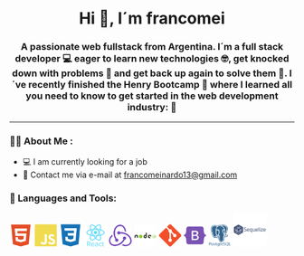 <div align="center"> 
<h1 align="center">Hi 👋, I´m francomei</h1>
<h3 align="center">A passionate web fullstack from Argentina. I´m a full stack developer 💻 eager to learn new technologies 🤓, get knocked down with problems 🥊 and get back up again to solve them 💪. I´ve recently finished the Henry Bootcamp 🥾 where I learned all you need to know to get started in the web development industry: 🔧</h3>
</div>

---

### 🤵‍♂️ About Me :

- 💻 I am currently looking for a job
- 📩 Contact me via e-mail at francomeinardo13@gmail.com 

<div align="left">
<h3>🚀 Languages and Tools:</h3>
<img src="https://github.com/devicons/devicon/blob/master/icons/html5/html5-plain.svg" width="40" height="40" />
<img src="https://github.com/devicons/devicon/blob/master/icons/javascript/javascript-plain.svg" width="40" height="40" />
<img src="https://github.com/devicons/devicon/blob/master/icons/css3/css3-plain.svg" width="40" height="40" />
<img src="https://github.com/devicons/devicon/blob/master/icons/react/react-original-wordmark.svg" width="40" height="40" />
<img src="https://github.com/devicons/devicon/blob/master/icons/redux/redux-original.svg" width="40" height="40" />
<img src="https://github.com/devicons/devicon/blob/master/icons/nodejs/nodejs-original-wordmark.svg" width="40" height="40" />
<img src="https://github.com/devicons/devicon/blob/master/icons/git/git-plain.svg" width="40" height="40" />
<img src="https://github.com/devicons/devicon/blob/master/icons/bootstrap/bootstrap-plain.svg" width="40" height="40" />
<img src="https://github.com/devicons/devicon/blob/master/icons/postgresql/postgresql-plain-wordmark.svg" width="40" height="40" />
<img src="https://github.com/devicons/devicon/blob/master/icons/sequelize/sequelize-plain-wordmark.svg" width="60" height="60" />
</div>
